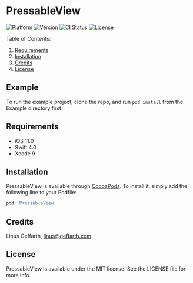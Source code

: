 # PressableView

[![Platform](https://img.shields.io/cocoapods/p/PressableView.svg?style=flat)](https://cocoapods.org/pods/PressableView)
[![Version](https://img.shields.io/cocoapods/v/PressableView.svg?style=flat)](https://cocoapods.org/pods/PressableView)
[![CI Status](https://img.shields.io/travis/linusgeffarth/PressableView.svg?style=flat)](https://travis-ci.org/linusgeffarth/PressableView)
[![License](https://img.shields.io/cocoapods/l/PressableView.svg?style=flat)](https://cocoapods.org/pods/PressableView)

Table of Contents:
1. [Requirements](#requirements)
2. [Installation](#installation)
3. [Credits](#credits)
4. [License](#license)

## Example

To run the example project, clone the repo, and run `pod install` from the Example directory first.

## Requirements

- iOS 11.0
- Swift 4.0
- Xcode 9

## Installation

PressableView is available through [CocoaPods](https://cocoapods.org). To install
it, simply add the following line to your Podfile:

```ruby
pod 'PressableView'
```

## Credits

Linus Geffarth, linus@geffarth.com

## License

PressableView is available under the MIT license. See the LICENSE file for more info.
